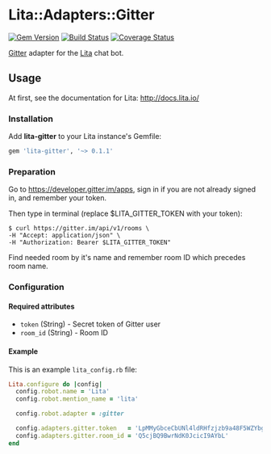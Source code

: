Lita::Adapters::Gitter
======================

[![Gem Version](https://badge.fury.io/rb/lita-gitter.svg)](http://badge.fury.io/rb/lita-gitter)
[![Build Status](https://travis-ci.org/braiden-vasco/lita-gitter.svg)](https://travis-ci.org/braiden-vasco/lita-gitter)
[![Coverage Status](https://coveralls.io/repos/braiden-vasco/lita-gitter/badge.svg)](https://coveralls.io/r/braiden-vasco/lita-gitter)

[Gitter](https://gitter.im) adapter for the [Lita](http://lita.io) chat bot.

Usage
-----

At first, see the documentation for Lita: http://docs.lita.io/

### Installation

Add **lita-gitter** to your Lita instance's Gemfile:

```ruby
gem 'lita-gitter', '~> 0.1.1'
```

### Preparation

Go to https://developer.gitter.im/apps, sign in if you are not already
signed in, and remember your token.

Then type in terminal (replace $LITA_GITTER_TOKEN with your token):

```
$ curl https://gitter.im/api/v1/rooms \
-H "Accept: application/json" \
-H "Authorization: Bearer $LITA_GITTER_TOKEN"
```

Find needed room by it's name and remember room ID which precedes room name.

### Configuration

#### Required attributes

- `token` (String) - Secret token of Gitter user
- `room_id` (String) - Room ID

#### Example

This is an example `lita_config.rb` file:

```ruby
Lita.configure do |config|
  config.robot.name = 'Lita'
  config.robot.mention_name = 'lita'

  config.robot.adapter = :gitter

  config.adapters.gitter.token   = 'LpMMyGbceCbUNl4ldRHfzjzb9a48F5WZYbgtBWoi'
  config.adapters.gitter.room_id = 'Q5cjBQ9BwrNdK0JcicI9AYbL'
end
```
